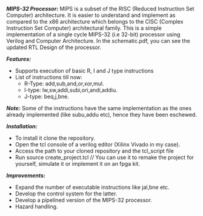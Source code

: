 **_MIPS-32 Processor:_**
MIPS is a subset of the RISC (Reduced Instruction Set Computer) architecture. It is easier to understand and implement as compared to the
x86 architecture which belongs to the CISC (Complex Instruction Set Computer) architectural family.
This is a simple implementation of a single cycle MIPS-32 (i.e 32-bit) processor using Verilog and Computer Architecture. 
In the schematic.pdf, you can see the updated RTL Design of the processor.

**_Features:_**
- Supports execution of basic R, I and J type instructions
- List of instructions till now:
  *  R-Type: add,sub,and,or,xor,mul.
  *  I-type: lw,sw,addi,subi,ori,andi,addiu.
  *  J-type: beq,j,bne.

**_Note:_** Some of the instructions have the same implementation as the ones already implemented (like subu,addu etc), hence they have been eschewed.
 
**_Installation:_**
- To install it clone the repository.
- Open the tcl console of a verilog editor (Xilinx Vivado in my case).
- Access the path to your cloned repository and the tcl_script file
- Run source create_project.tcl
// You can use it to remake the project for yourself, simulate it or implement it on an fpga kit.

**_Improvements:_**
- Expand the number of executable instructions like jal,bne etc.
- Develop the control system for the latter.
- Develop a pipelined version of the MIPS-32 processor.
- Hazard handling.
